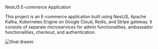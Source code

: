 NestJS E-commerce Application

This project is an E-commerce application built using NestJS, Apache Kafka, Kubernetes Engine on Google Cloud, Redis, and Stripe gateway. It consists of separate microservices for admin functionalities, ambassador functionalities, checkout, and authentication.

![final drawio](https://github.com/MuhammedAfsalkp/Nestjs-Ambassdor-Microservices/assets/82488425/1db03737-2aa7-4b56-9952-14dd419f9cf1)
